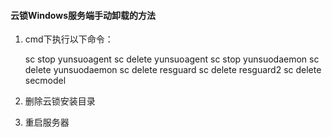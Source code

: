 #### 云锁Windows服务端手动卸载的方法
1. cmd下执行以下命令： 

    sc stop yunsuoagent
sc delete yunsuoagent
sc stop yunsuodaemon
sc delete yunsuodaemon
sc delete resguard
sc delete resguard2
sc delete secmodel

2. 删除云锁安装目录

3. 重启服务器